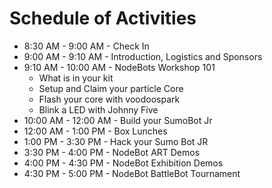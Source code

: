 # Schedule of Activities

* 8:30 AM - 9:00 AM - Check In
* 9:00 AM - 9:10 AM - Introduction, Logistics and Sponsors
* 9:10 AM - 10:00 AM - NodeBots Workshop 101
  - What is in your kit
  - Setup and Claim your particle Core
  - Flash your core with voodoospark
  - Blink a LED with Johnny Five
* 10:00 AM - 12:00 AM - Build your SumoBot Jr
* 12:00 AM - 1:00 PM - Box Lunches
* 1:00 PM - 3:30 PM - Hack your Sumo Bot JR
* 3:30 PM - 4:00 PM - NodeBot ART Demos
* 4:00 PM - 4:30 PM - NodeBot Exhibition Demos
* 4:30 PM - 5:00 PM - NodeBot BattleBot Tournament
